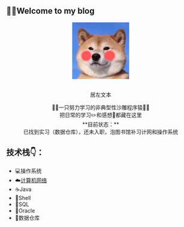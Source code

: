 🤨🤨Welcome to my blog
----

 <div align=center>
    <img src="图床/HeadSculpture.jpeg" width="30%" align="center"/>
 </div>
 <br>
 <p align="center">居左文本</p> 

 <center>👨‍💻‍一只努力学习的非典型性沙雕程序猿👨‍💻‍</center>
 <center>把日常的学习✏️和感想🧠都藏在这里</center>
 <center>**目前状态：**</center>
 <center>已找到实习（数据仓库），还未入职，泡图书馆补习计网和操作系统</center>   

技术栈👇：  
----

* 💻操作系统
* ☁️[计算机网络](计算机网络/计算机网络.md)
* ☕️Java
* 🍔Shell
* 🔦SQL
* 💾Oracle
* 🍉数据仓库



